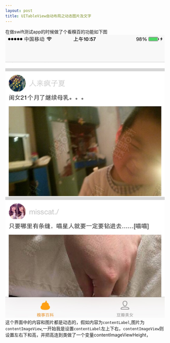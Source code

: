 ```yaml
---
layout: post
title: UITableView自动布局之动态图片及文字
---
```


在做swift测试app的时候做了个看糗百的功能如下图
![](https://raw.githubusercontent.com/QuanGe/QuanGe.github.io/master/images/qiubaiList.jpg)
这个界面中的内容和图片都是动态的，假如内容为`contentLabel`,图片为`contentImageView`,一开始我是设置`contentLabel`左上下右，`contentImageView`则设置左右下和高，并把高连到类做了一个变量contentImageViewHeight，